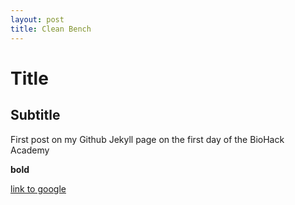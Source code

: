 ```yaml
---
layout: post
title: Clean Bench
---
```


# Title

## Subtitle

First post on my Github Jekyll page on the first day of the BioHack Academy

**bold**

[link to google](www.google.com)
